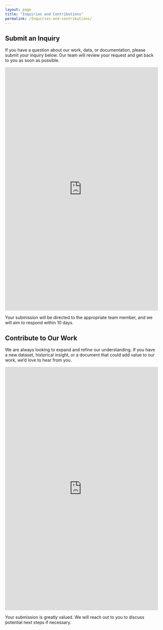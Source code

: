 ```yaml
---
layout: page
title: "Inquiries and Contributions"
permalink: /Inquiries-and-contributions/
---
```

<h2>Submit an Inquiry</h2>
<p>If you have a question about our work, data, or documentation, please submit your inquiry below. Our team will review your request and get back to you as soon as possible.</p>

<iframe src="https://docs.google.com/forms/d/e/1FAIpQLSfYWZq5pdnyEdRakpwySyIRCDTE7rBV60VQfykXDhdt_DqXOQ/viewform?embedded=true" 
        width="100%" 
        height="800px" 
        frameborder="0" 
        marginheight="0" 
        marginwidth="0">
    Loading…
</iframe>

<p>Your submission will be directed to the appropriate team member, and we will aim to respond within 10 days.</p>

<h2>Contribute to Our Work</h2>

<p>We are always looking to expand and refine our understanding. If you have a new dataset, historical insight, or a document that could add value to our work, we’d love to hear from you.</p>

<!-- Embedded Google Form -->
<iframe src="https://docs.google.com/forms/d/e/1FAIpQLSeFJ2QOwwp7uJlxd9KDesjl4Bqiwz_noEjQ9z_yxzLKpAD4ww/viewform?embedded=true" 
        width="100%" 
        height="800px" 
        frameborder="0" 
        marginheight="0" 
        marginwidth="0">
    Loading…
</iframe>

<p>Your submission is greatly valued. We will reach out to you to discuss potential next steps if necessary.</p>